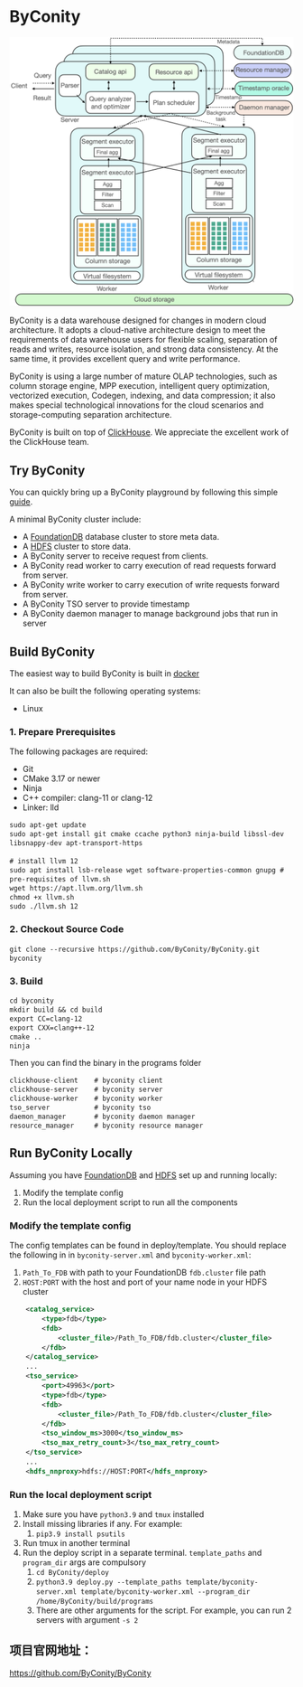 # ByConity

<p align="center">
    <img src="ByConity-architecture.png" alt="ByConity-architecture" width="800"/>
</p>

ByConity is a data warehouse designed for changes in modern cloud architecture. It adopts a cloud-native architecture design to meet the requirements of data warehouse users for flexible scaling, separation of reads and writes, resource isolation, and strong data consistency. At the same time, it provides excellent query and write performance.

ByConity is using a large number of mature OLAP technologies, such as column storage engine, MPP execution, intelligent query optimization, vectorized execution, Codegen, indexing, and data compression; it also makes special technological innovations for the cloud scenarios and storage-computing separation architecture.

ByConity is built on top of [ClickHouse](https://github.com/ClickHouse/ClickHouse). We appreciate the excellent work of the ClickHouse team.

## Try ByConity
You can quickly bring up a ByConity playground by following this simple [guide](https://github.com/ByConity/byconity-docker).

A minimal ByConity cluster include:
- A [FoundationDB](https://www.foundationdb.org/) database cluster to store meta data.
- A [HDFS](https://hadoop.apache.org/docs/r1.2.1/hdfs_design.html) cluster to store data.
- A ByConity server to receive request from clients.
- A ByConity read worker to carry execution of read requests forward from server.
- A ByConity write worker to carry execution of write requests forward from server.
- A ByConity TSO server to provide timestamp
- A ByConity daemon manager to manage background jobs that run in server


## Build ByConity
The easiest way to build ByConity is built in [docker](https://github.com/ByConity/ByConity/tree/master/docker/builder)

It can also be built the following operating systems:

- Linux

### 1. Prepare Prerequisites

The following packages are required:

- Git
- CMake 3.17 or newer
- Ninja
- C++ compiler: clang-11 or clang-12
- Linker: lld

```
sudo apt-get update
sudo apt-get install git cmake ccache python3 ninja-build libssl-dev libsnappy-dev apt-transport-https

# install llvm 12
sudo apt install lsb-release wget software-properties-common gnupg # pre-requisites of llvm.sh
wget https://apt.llvm.org/llvm.sh
chmod +x llvm.sh
sudo ./llvm.sh 12
```

### 2. Checkout Source Code

```
git clone --recursive https://github.com/ByConity/ByConity.git byconity
```

### 3. Build

```
cd byconity
mkdir build && cd build
export CC=clang-12
export CXX=clang++-12
cmake ..
ninja
```

Then you can find the binary in the programs folder

```
clickhouse-client    # byconity client
clickhouse-server    # byconity server
clickhouse-worker    # byconity worker
tso_server           # byconity tso
daemon_manager       # byconity daemon manager
resource_manager     # byconity resource manager
```

## Run ByConity Locally
Assuming you have [FoundationDB](https://apple.github.io/foundationdb/local-dev.html) and [HDFS](https://hadoop.apache.org/docs/stable/hadoop-project-dist/hadoop-common/ClusterSetup.html) set up and running locally:
1. Modify the template config
2. Run the local deployment script to run all the components

### Modify the template config
The config templates can be found in deploy/template. You should replace the following in in `byconity-server.xml` and `byconity-worker.xml`:
1. `Path_To_FDB` with path to your FoundationDB `fdb.cluster` file path
2. `HOST:PORT` with the host and port of your name node in your HDFS cluster
```xml
    <catalog_service>
        <type>fdb</type>
        <fdb>
            <cluster_file>/Path_To_FDB/fdb.cluster</cluster_file>
        </fdb>
    </catalog_service>
    ...
    <tso_service>
        <port>49963</port>
        <type>fdb</type>
        <fdb>
            <cluster_file>/Path_To_FDB/fdb.cluster</cluster_file>
        </fdb>
        <tso_window_ms>3000</tso_window_ms>
        <tso_max_retry_count>3</tso_max_retry_count>
    </tso_service>
    ...
    <hdfs_nnproxy>hdfs://HOST:PORT</hdfs_nnproxy>

```

### Run the local deployment script
1. Make sure you have `python3.9` and `tmux` installed
2. Install missing libraries if any. For example:
   1. `pip3.9 install psutils`
3. Run tmux in another terminal
4. Run the deploy script in a separate terminal. `template_paths` and `program_dir` args are compulsory
   1. `cd ByConity/deploy`
   2. `python3.9 deploy.py --template_paths template/byconity-server.xml template/byconity-worker.xml --program_dir /home/ByConity/build/programs`
   3. There are other arguments for the script. For example, you can run 2 servers with argument `-s 2`


## 项目官网地址：

https://github.com/ByConity/ByConity

